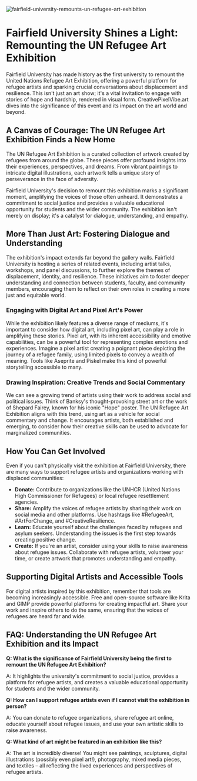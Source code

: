 ![fairfield-university-remounts-un-refugee-art-exhibition](https://images.pexels.com/photos/31681567/pexels-photo-31681567.jpeg?auto=compress&cs=tinysrgb&fit=crop&h=627&w=1200)

# Fairfield University Shines a Light: Remounting the UN Refugee Art Exhibition

Fairfield University has made history as the first university to remount the United Nations Refugee Art Exhibition, offering a powerful platform for refugee artists and sparking crucial conversations about displacement and resilience. This isn't just an art show; it's a vital invitation to engage with stories of hope and hardship, rendered in visual form. CreativePixelVibe.art dives into the significance of this event and its impact on the art world and beyond.

## A Canvas of Courage: The UN Refugee Art Exhibition Finds a New Home

The UN Refugee Art Exhibition is a curated collection of artwork created by refugees from around the globe. These pieces offer profound insights into their experiences, perspectives, and dreams. From vibrant paintings to intricate digital illustrations, each artwork tells a unique story of perseverance in the face of adversity.

Fairfield University's decision to remount this exhibition marks a significant moment, amplifying the voices of those often unheard. It demonstrates a commitment to social justice and provides a valuable educational opportunity for students and the wider community. The exhibition isn't merely on display; it's a catalyst for dialogue, understanding, and empathy.

## More Than Just Art: Fostering Dialogue and Understanding

The exhibition's impact extends far beyond the gallery walls. Fairfield University is hosting a series of related events, including artist talks, workshops, and panel discussions, to further explore the themes of displacement, identity, and resilience. These initiatives aim to foster deeper understanding and connection between students, faculty, and community members, encouraging them to reflect on their own roles in creating a more just and equitable world.

### Engaging with Digital Art and Pixel Art's Power

While the exhibition likely features a diverse range of mediums, it's important to consider how digital art, including pixel art, can play a role in amplifying these stories. Pixel art, with its inherent accessibility and emotive capabilities, can be a powerful tool for representing complex emotions and experiences. Imagine a pixel artist creating a poignant piece depicting the journey of a refugee family, using limited pixels to convey a wealth of meaning. Tools like Aseprite and Piskel make this kind of powerful storytelling accessible to many.

### Drawing Inspiration: Creative Trends and Social Commentary

We can see a growing trend of artists using their work to address social and political issues. Think of Banksy's thought-provoking street art or the work of Shepard Fairey, known for his iconic "Hope" poster. The UN Refugee Art Exhibition aligns with this trend, using art as a vehicle for social commentary and change. It encourages artists, both established and emerging, to consider how their creative skills can be used to advocate for marginalized communities.

## How You Can Get Involved

Even if you can't physically visit the exhibition at Fairfield University, there are many ways to support refugee artists and organizations working with displaced communities:

*   **Donate:** Contribute to organizations like the UNHCR (United Nations High Commissioner for Refugees) or local refugee resettlement agencies.
*   **Share:** Amplify the voices of refugee artists by sharing their work on social media and other platforms. Use hashtags like #RefugeeArt, #ArtForChange, and #CreativeResilience.
*   **Learn:** Educate yourself about the challenges faced by refugees and asylum seekers. Understanding the issues is the first step towards creating positive change.
*   **Create:** If you're an artist, consider using your skills to raise awareness about refugee issues. Collaborate with refugee artists, volunteer your time, or create artwork that promotes understanding and empathy.

## Supporting Digital Artists and Accessible Tools

For digital artists inspired by this exhibition, remember that tools are becoming increasingly accessible. Free and open-source software like Krita and GIMP provide powerful platforms for creating impactful art. Share your work and inspire others to do the same, ensuring that the voices of refugees are heard far and wide.

## FAQ: Understanding the UN Refugee Art Exhibition and its Impact

**Q: What is the significance of Fairfield University being the first to remount the UN Refugee Art Exhibition?**

A: It highlights the university's commitment to social justice, provides a platform for refugee artists, and creates a valuable educational opportunity for students and the wider community.

**Q: How can I support refugee artists even if I cannot visit the exhibition in person?**

A: You can donate to refugee organizations, share refugee art online, educate yourself about refugee issues, and use your own artistic skills to raise awareness.

**Q: What kind of art might be featured in an exhibition like this?**

A: The art is incredibly diverse! You might see paintings, sculptures, digital illustrations (possibly even pixel art!), photography, mixed media pieces, and textiles – all reflecting the lived experiences and perspectives of refugee artists.
